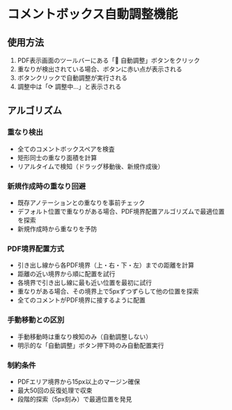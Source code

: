 # コメントボックス自動調整機能

## 使用方法

1. PDF表示画面のツールバーにある「🔧 自動調整」ボタンをクリック
2. 重なりが検出されている場合、ボタンに赤い点が表示される
3. ボタンクリックで自動調整が実行される
4. 調整中は「⟳ 調整中...」と表示される

## アルゴリズム

### 重なり検出

- 全てのコメントボックスペアを検査
- 矩形同士の重なり面積を計算
- リアルタイムで検知（ドラッグ移動後、新規作成後）

### 新規作成時の重なり回避

- 既存アノテーションとの重なりを事前チェック
- デフォルト位置で重なりがある場合、PDF境界配置アルゴリズムで最適位置を探索
- 新規作成時から重なりを予防

### PDF境界配置方式

- 引き出し線から各PDF境界（上・右・下・左）までの距離を計算
- 距離の近い境界から順に配置を試行
- 各境界で引き出し線に最も近い位置を最初に試行
- 重なりがある場合、その境界上で5pxずつずらして他の位置を探索
- 全てのコメントがPDF境界に接するように配置

### 手動移動との区別

- 手動移動時は重なり検知のみ（自動調整しない）
- 明示的な「自動調整」ボタン押下時のみ自動配置実行

### 制約条件

- PDFエリア境界から15px以上のマージン確保
- 最大50回の反復処理で収束
- 段階的探索（5px刻み）で最適位置を発見

